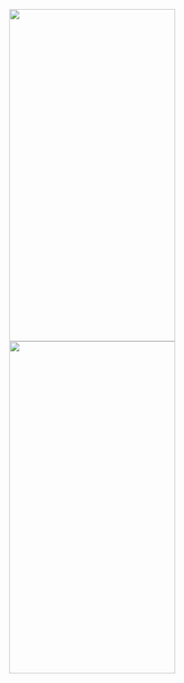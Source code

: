 <img src="https://github.com/user-attachments/assets/e0dfbcd6-dbae-43a3-806e-f23c96275446" width="300" height="600" />
<img src="https://github.com/user-attachments/assets/e8a1494c-3128-4fb5-b42a-a8b33fef58b0" width="300" height="600" />
